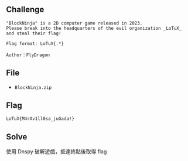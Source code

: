 ## Challenge
```
"BlockNinja" is a 2D computer game released in 2023.  
Please break into the headquarters of the evil organization _LoTuX_ and steal their flag!  

Flag format: LoTuX{.*}  

Author：FlyDragon
```
## File
- `BlockNinja.zip`
## Flag
```
LoTuX{M4rAv1ll0sa_juGada!}
```
## Solve
使用 Dnspy 破解遊戲，抵達終點後取得 flag
